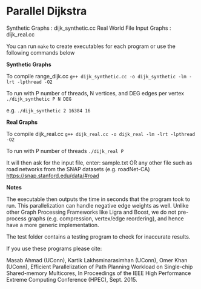 Parallel Dijkstra
=================

Synthetic Graphs : dijk_synthetic.cc
Real World File Input Graphs : dijk_real.cc

You can run ```make``` to create executables for each program or use the following commands below

**Synthetic Graphs**

To compile range_dijk.cc
  ```g++ dijk_synthetic.cc -o dijk_synthetic -lm -lrt -lpthread -O2```
  
To run with P number of threads, N vertices, and DEG edges per vertex
  ```./dijk_synthetic P N DEG```

e.g. ```./dijk_synthetic 2 16384 16```

**Real Graphs**

To compile dijk_real.cc
  ```g++ dijk_real.cc -o dijk_real -lm -lrt -lpthread -O2```
  
To run with P number of threads
  ```./dijk_real P```
  
  It will then ask for the input file, enter:
  sample.txt
  OR any other file such as road networks from the SNAP datasets (e.g. roadNet-CA)
  https://snap.stanford.edu/data/#road

**Notes**

The executable then outputs the time in seconds that the program took to run.
This parallelization can handle negative edge weights as well.
Unlike other Graph Processing Frameworks like Ligra and Boost, we do not pre-process graphs (e.g. compression, vertex/edge reordering), and hence have a more generic implementation.

The test folder contains a testing program to check for inaccurate results.

If you use these programs please cite:

Masab Ahmad (UConn), Kartik Lakhsminarasimhan (UConn), Omer Khan (UConn), Efficient Parallelization of Path Planning Workload on Single-chip Shared-memory Multicores, In Proceedings of the IEEE High Performance Extreme Computing Conference (HPEC), Sept. 2015.
